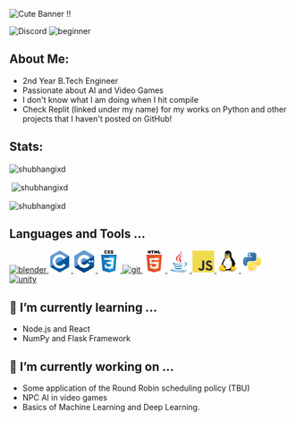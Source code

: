 ![Cute Banner !!](https://user-images.githubusercontent.com/92100787/220425731-df420f75-786c-40f7-96f9-e6ed7f805e4d.jpeg)

![Discord](https://dcbadge.vercel.app/api/shield/755808235658805412?style=flat) ![beginner](https://img.shields.io/badge/beginner-green?style=flat)

## About Me:

* 2nd Year B.Tech Engineer
* Passionate about AI and Video Games
* I don't know what I am doing when I hit compile
* Check Replit (linked under my name) for my works on Python and other projects that I haven't posted on GitHub!

## Stats:

<p><img align="center" src="https://github-readme-stats.vercel.app/api/top-langs?username=shubhangixd&show_icons=true&locale=en&layout=compact&theme=synthwave" alt="shubhangixd" /></p> 
<p>&nbsp;<img align="center" src="https://github-readme-stats.vercel.app/api?username=shubhangixd&show_icons=true&locale=en&theme=synthwave" alt="shubhangixd" /></p>

<p><img align="center" src="https://github-readme-streak-stats.herokuapp.com/?user=shubhangixd&theme=synthwave" alt="shubhangixd" /></p>

## Languages and Tools ...
<p align="left"> <a href="https://www.blender.org/" target="_blank" rel="noreferrer"> <img src="https://download.blender.org/branding/community/blender_community_badge_white.svg" alt="blender" width="40" height="40"/> </a> <a href="https://www.cprogramming.com/" target="_blank" rel="noreferrer"> <img src="https://raw.githubusercontent.com/devicons/devicon/master/icons/c/c-original.svg" alt="c" width="40" height="40"/> </a> <a href="https://www.w3schools.com/cpp/" target="_blank" rel="noreferrer"> <img src="https://raw.githubusercontent.com/devicons/devicon/master/icons/cplusplus/cplusplus-original.svg" alt="cplusplus" width="40" height="40"/> </a> <a href="https://www.w3schools.com/css/" target="_blank" rel="noreferrer"> <img src="https://raw.githubusercontent.com/devicons/devicon/master/icons/css3/css3-original-wordmark.svg" alt="css3" width="40" height="40"/> </a> <a href="https://git-scm.com/" target="_blank" rel="noreferrer"> <img src="https://www.vectorlogo.zone/logos/git-scm/git-scm-icon.svg" alt="git" width="40" height="40"/> </a> <a href="https://www.w3.org/html/" target="_blank" rel="noreferrer"> <img src="https://raw.githubusercontent.com/devicons/devicon/master/icons/html5/html5-original-wordmark.svg" alt="html5" width="40" height="40"/> </a> <a href="https://www.java.com" target="_blank" rel="noreferrer"> <img src="https://raw.githubusercontent.com/devicons/devicon/master/icons/java/java-original.svg" alt="java" width="40" height="40"/> </a> <a href="https://developer.mozilla.org/en-US/docs/Web/JavaScript" target="_blank" rel="noreferrer"> <img src="https://raw.githubusercontent.com/devicons/devicon/master/icons/javascript/javascript-original.svg" alt="javascript" width="40" height="40"/> </a> <a href="https://www.linux.org/" target="_blank" rel="noreferrer"> <img src="https://raw.githubusercontent.com/devicons/devicon/master/icons/linux/linux-original.svg" alt="linux" width="40" height="40"/> </a> <a href="https://www.python.org" target="_blank" rel="noreferrer"> <img src="https://raw.githubusercontent.com/devicons/devicon/master/icons/python/python-original.svg" alt="python" width="40" height="40"/> </a> <a href="https://unity.com/" target="_blank" rel="noreferrer"> <img src="https://www.vectorlogo.zone/logos/unity3d/unity3d-icon.svg" alt="unity" width="40" height="40"/> </a> </p>

## 🌱 I’m currently learning ...

* Node.js and React
* NumPy and Flask Framework

## 🔭 I’m currently working on ...

* Some application of the Round Robin scheduling policy (TBU)
* NPC AI in video games
* Basics of Machine Learning and Deep Learning.

<!--
**ShubhangiXD/ShubhangiXD** is a ✨ _special_ ✨ repository because its `README.md` (this file) appears on your GitHub profile.

Here are some ideas to get you started:

- 🔭 I’m currently working on ...
- 🌱 I’m currently learning ...
- 👯 I’m looking to collaborate on ...
- 🤔 I’m looking for help with ...
- 💬 Ask me about ...
- 📫 How to reach me: ...
- 😄 Pronouns: ...
- ⚡ Fun fact: ...
-->
